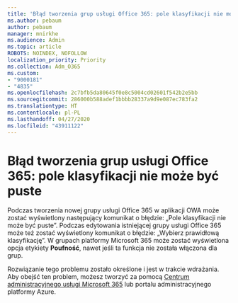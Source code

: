 ```yaml
---
title: 'Błąd tworzenia grup usługi Office 365: pole klasyfikacji nie może być puste'
ms.author: pebaum
author: pebaum
manager: mnirkhe
ms.audience: Admin
ms.topic: article
ROBOTS: NOINDEX, NOFOLLOW
localization_priority: Priority
ms.collection: Adm_O365
ms.custom:
- "9000181"
- "4835"
ms.openlocfilehash: 2c7bfb5da80645f0e8c5004cd02601f542b2e5bb
ms.sourcegitcommit: 286000b588adef1bbbb28337a9d9e087ec783fa2
ms.translationtype: HT
ms.contentlocale: pl-PL
ms.lasthandoff: 04/27/2020
ms.locfileid: "43911122"
---
```

# <a name="error-creating-o365-groups-the-classification-field-cant-be-empty"></a>Błąd tworzenia grup usługi Office 365: pole klasyfikacji nie może być puste

Podczas tworzenia nowej grupy usługi Office 365 w aplikacji OWA może zostać wyświetlony następujący komunikat o błędzie: „Pole klasyfikacji nie może być puste”.  Podczas edytowania istniejącej grupy usługi Office 365 może też zostać wyświetlony komunikat o błędzie: „Wybierz prawidłową klasyfikację”.   W grupach platformy Microsoft 365 może zostać wyświetlona opcja etykiety **Poufność**, nawet jeśli ta funkcja nie została włączona dla grup.

Rozwiązanie tego problemu zostało określone i jest w trakcie wdrażania.  Aby obejść ten problem, możesz tworzyć za pomocą [Centrum administracyjnego usługi Microsoft 365](https://docs.microsoft.com/microsoft-365/admin/create-groups/create-groups?view=o365-worldwide) lub portalu administracyjnego platformy Azure.
